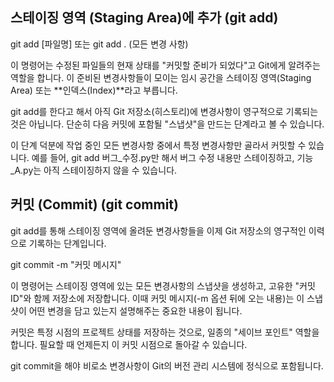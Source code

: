 ## 스테이징 영역 (Staging Area)에 추가 (git add)


git add [파일명] 또는 git add . (모든 변경 사항)

이 명령어는 수정된 파일들의 현재 상태를 "커밋할 준비가 되었다"고 Git에게 알려주는 역할을 합니다. 이 준비된 변경사항들이 모이는 임시 공간을 스테이징 영역(Staging Area) 또는 **인덱스(Index)**라고 부릅니다.

git add를 한다고 해서 아직 Git 저장소(히스토리)에 변경사항이 영구적으로 기록되는 것은 아닙니다. 단순히 다음 커밋에 포함될 "스냅샷"을 만드는 단계라고 볼 수 있습니다.

이 단계 덕분에 작업 중인 모든 변경사항 중에서 특정 변경사항만 골라서 커밋할 수 있습니다. 예를 들어, git add 버그_수정.py만 해서 버그 수정 내용만 스테이징하고, 기능_A.py는 아직 스테이징하지 않을 수 있습니다.

## 커밋 (Commit) (git commit)

git add를 통해 스테이징 영역에 올려둔 변경사항들을 이제 Git 저장소의 영구적인 이력으로 기록하는 단계입니다.

git commit -m "커밋 메시지"

이 명령어는 스테이징 영역에 있는 모든 변경사항의 스냅샷을 생성하고, 고유한 "커밋 ID"와 함께 저장소에 저장합니다. 이때 커밋 메시지(-m 옵션 뒤에 오는 내용)는 이 스냅샷이 어떤 변경을 담고 있는지 설명해주는 중요한 내용이 됩니다.

커밋은 특정 시점의 프로젝트 상태를 저장하는 것으로, 일종의 "세이브 포인트" 역할을 합니다. 필요할 때 언제든지 이 커밋 시점으로 돌아갈 수 있습니다.

git commit을 해야 비로소 변경사항이 Git의 버전 관리 시스템에 정식으로 포함됩니다.
